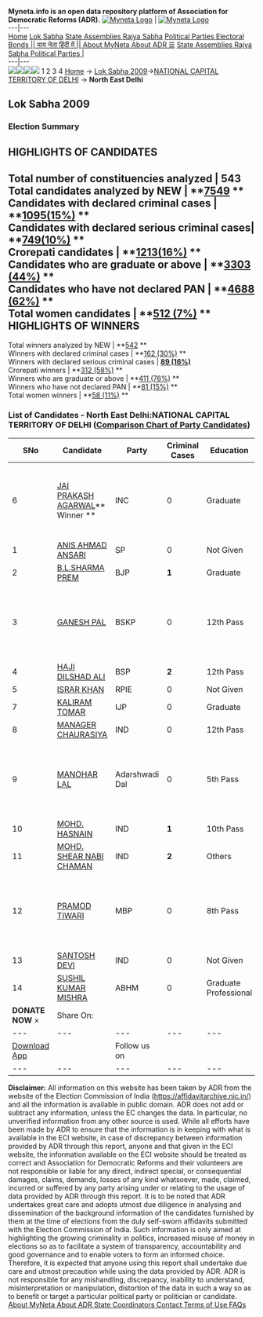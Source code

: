 **Myneta.info is an open data repository platform of Association for Democratic Reforms (ADR).**
[![Myneta Logo](https://www.myneta.info/lib/img/myneta-logo.png)](https://www.myneta.info/) | [![Myneta Logo](https://www.myneta.info/lib/img/adr-logo.png)](https://adrindia.org)  
---|---  
[Home](https://www.myneta.info/) [Lok Sabha](https://www.myneta.info/#ls "Lok Sabha") [ State Assemblies ](https://www.myneta.info/#sa "State Assemblies") [Rajya Sabha](https://www.myneta.info/#rs "Rajya Sabha") [Political Parties ](https://www.myneta.info/party "Political Parties") [ Electoral Bonds ](https://www.myneta.info/electoral_bonds "Electoral Bonds") [ || माय नेता हिंदी में || ](https://translate.google.co.in/translate?prev=hp&hl=en&js=y&u=www.myneta.info&sl=en&tl=hi&history_state0=) [ About MyNeta ](https://adrindia.org/content/about-myneta) [ About ADR ](https://adrindia.org/about-adr/who-we-are) [☰](javascript:void\(0\))
[ State Assemblies ](https://www.myneta.info/#sa "State Assemblies") [ Rajya Sabha ](https://www.myneta.info/#rs "Rajya Sabha") [ Political Parties ](https://www.myneta.info/party "Political Parties")
|   
---|---  
![](https://www.myneta.info/lib/img/banner/banner-1.png)![](https://www.myneta.info/lib/img/banner/banner-2.png)![](https://www.myneta.info/lib/img/banner/banner-3.png)![](https://www.myneta.info/lib/img/banner/banner-4.png)
1  2  3  4 
[Home](https://www.myneta.info/) → [Lok Sabha 2009](https://www.myneta.info/ls2009/)→[NATIONAL CAPITAL TERRITORY OF DELHI](https://www.myneta.info/ls2009/index.php?action=show_constituencies&state_id=33) → **North East Delhi**
### 
## Lok Sabha 2009
###  Election Summary 
HIGHLIGHTS OF CANDIDATES  
---  
Total number of constituencies analyzed |  543   
Total candidates analyzed by NEW | **[7549](https://www.myneta.info/ls2009/index.php?action=summary&subAction=candidates_analyzed&sort=candidate#summary) **  
Candidates with declared criminal cases | **[1095(15%)](https://www.myneta.info/ls2009/index.php?action=summary&subAction=crime&sort=candidate#summary) **  
Candidates with declared serious criminal cases| **[749(10%)](https://www.myneta.info/ls2009/index.php?action=summary&subAction=serious_crime&sort=candidate#summary) **  
Crorepati candidates | **[1213(16%)](https://www.myneta.info/ls2009/index.php?action=summary&subAction=crorepati&sort=candidate#summary) **  
Candidates who are graduate or above | **[3303 (44%)](https://www.myneta.info/ls2009/index.php?action=summary&subAction=education&sort=candidate#summary) **  
Candidates who have not declared PAN | **[4688 (62%)](https://www.myneta.info/ls2009/index.php?action=summary&subAction=without_pan&sort=candidate#summary) **  
Total women candidates | **[512 (7%)](https://www.myneta.info/ls2009/index.php?action=summary&subAction=women_candidate&sort=candidate#summary) **  
HIGHLIGHTS OF WINNERS  
---  
Total winners analyzed by NEW | **[542](https://www.myneta.info/ls2009/index.php?action=summary&subAction=winner_analyzed&sort=candidate#summary) **  
Winners with declared criminal cases | **[162 (30%)](https://www.myneta.info/ls2009/index.php?action=summary&subAction=winner_crime&sort=candidate#summary) **  
Winners with declared serious criminal cases | **[89 (16%)](https://www.myneta.info/ls2009/index.php?action=summary&subAction=winner_serious_crime&sort=candidate#summary)**  
Crorepati winners | **[312 (58%)](https://www.myneta.info/ls2009/index.php?action=summary&subAction=winner_crorepati&sort=candidate#summary) **  
Winners who are graduate or above | **[411 (76%)](https://www.myneta.info/ls2009/index.php?action=summary&subAction=winner_education&sort=candidate#summary) **  
Winners who have not declared PAN | **[81 (15%)](https://www.myneta.info/ls2009/index.php?action=summary&subAction=winner_without_pan&sort=candidate#summary) **  
Total women winners | **[58 (11%)](https://www.myneta.info/ls2009/index.php?action=summary&subAction=winner_women&sort=candidate#summary) **  
### List of Candidates - North East Delhi:NATIONAL CAPITAL TERRITORY OF DELHI ([Comparison Chart of Party Candidates](https://www.myneta.info/ls2009/comparisonchart.php?constituency_id=452))
SNo | Candidate| Party| Criminal Cases| Education| Age| Total Assets| Liabilities  
---|---|---|---|---|---|---|---  
6  | [JAI PRAKASH AGARWAL](https://www.myneta.info/ls2009/candidate.php?candidate_id=7601)** Winner ** | INC | 0 | Graduate| 64 | ![](https://myneta.info/image_v2.php?myneta_folder=ls2009&candidate_id=7601&col=ta) | ![](https://myneta.info/image_v2.php?myneta_folder=ls2009&candidate_id=7601&col=lia)  
1  | [ANIS AHMAD ANSARI](https://www.myneta.info/ls2009/candidate.php?candidate_id=7604) | SP | 0 | Not Given| 36 | Rs 59,68,000 ~ 59 Lacs+ | Rs 3,100 ~ 3 Thou+  
2  | [B.L.SHARMA PREM](https://www.myneta.info/ls2009/candidate.php?candidate_id=7603) | BJP | **1** | Graduate| 79 | Rs 20,77,607 ~ 20 Lacs+ | Rs 0 ~   
3  | [GANESH PAL](https://www.myneta.info/ls2009/candidate.php?candidate_id=7607) | BSKP | 0 | 12th Pass| 52 | ![](https://myneta.info/image_v2.php?myneta_folder=ls2009&candidate_id=7607&col=ta) | ![](https://myneta.info/image_v2.php?myneta_folder=ls2009&candidate_id=7607&col=lia)  
4  | [HAJI DILSHAD ALI](https://www.myneta.info/ls2009/candidate.php?candidate_id=7602) | BSP | **2** | 12th Pass| 36 | Rs 7,47,47,480 ~ 7 Crore+ | Rs 78,762 ~ 78 Thou+  
5  | [ISRAR KHAN](https://www.myneta.info/ls2009/candidate.php?candidate_id=7605) | RPIE | 0 | Not Given| 32 | Rs 1,86,000 ~ 1 Lacs+ | Rs 0 ~   
7  | [KALIRAM TOMAR](https://www.myneta.info/ls2009/candidate.php?candidate_id=7606) | IJP | 0 | Graduate| 48 | Rs 2,89,74,297 ~ 2 Crore+ | Rs 0 ~   
8  | [MANAGER CHAURASIYA](https://www.myneta.info/ls2009/candidate.php?candidate_id=7612) | IND | 0 | 12th Pass| 39 | Rs 1,01,000 ~ 1 Lacs+ | Rs 0 ~   
9  | [MANOHAR LAL](https://www.myneta.info/ls2009/candidate.php?candidate_id=7609) | Adarshwadi Dal | 0 | 5th Pass| 50 | ![](https://myneta.info/image_v2.php?myneta_folder=ls2009&candidate_id=7609&col=ta) | ![](https://myneta.info/image_v2.php?myneta_folder=ls2009&candidate_id=7609&col=lia)  
10  | [MOHD. HASNAIN](https://www.myneta.info/ls2009/candidate.php?candidate_id=7614) | IND | **1** | 10th Pass| 50 | Nil | Rs 0 ~   
11  | [MOHD. SHEAR NABI CHAMAN](https://www.myneta.info/ls2009/candidate.php?candidate_id=7613) | IND | **2** | Others| 49 | Rs 61,18,80,000 ~ 61 Crore+ | Rs 0 ~   
12  | [PRAMOD TIWARI](https://www.myneta.info/ls2009/candidate.php?candidate_id=7608) | MBP | 0 | 8th Pass| 45 | ![](https://myneta.info/image_v2.php?myneta_folder=ls2009&candidate_id=7608&col=ta) | ![](https://myneta.info/image_v2.php?myneta_folder=ls2009&candidate_id=7608&col=lia)  
13  | [SANTOSH DEVI](https://www.myneta.info/ls2009/candidate.php?candidate_id=7616) | IND | 0 | Not Given| 28 | Nil | Rs 0 ~   
14  | [SUSHIL KUMAR MISHRA](https://www.myneta.info/ls2009/candidate.php?candidate_id=7610) | ABHM | 0 | Graduate Professional| 35 | Nil | Rs 0 ~   
|  **DONATE NOW** × |  Share On:  | [](https://api.whatsapp.com/send?text=https%3A%2F%2Fmyneta.info%2Fpunjab2022%2Findex.php%3Faction%3Dshow_constituencies%26state_id%3D19) | [](https://www.facebook.com/sharer/sharer.php?u=https%3A%2F%2Fmyneta.info%2Fpunjab2022%2Findex.php%3Faction%3Dshow_constituencies%26state_id%3D19) | [](https://twitter.com/share?url=https%3A%2F%2Fmyneta.info%2Fpunjab2022%2Findex.php%3Faction%3Dshow_constituencies%26state_id%3D19)  
---|---|---|---|---  
| [ Download App ](https://play.google.com/store/apps/details?id=com.webrosoft.myneta1&pcampaignid=pcampaignidMKT-Other-global-all-co-prtnr-py-PartBadge-Mar2515-1) | [](https://play.google.com/store/apps/details?id=com.webrosoft.myneta1&pcampaignid=pcampaignidMKT-Other-global-all-co-prtnr-py-PartBadge-Mar2515-1) |  Follow us on  | [](https://www.facebook.com/adrindia.org/) | [](https://twitter.com/adrspeaks) | [](https://groups.google.com/g/national-election-watch?hl=en&pli=1) | [](https://www.instagram.com/adrspeaks/) | [](https://www.youtube.com/user/adrspeaks) | [](https://sharechat.com/profile/adrspeaks)  
---|---|---|---|---|---|---|---|---  
**Disclaimer:** All information on this website has been taken by ADR from the website of the Election Commission of India (https://affidavitarchive.nic.in/) and all the information is available in public domain. ADR does not add or subtract any information, unless the EC changes the data. In particular, no unverified information from any other source is used. While all efforts have been made by ADR to ensure that the information is in keeping with what is available in the ECI website, in case of discrepancy between information provided by ADR through this report, anyone and that given in the ECI website, the information available on the ECI website should be treated as correct and Association for Democratic Reforms and their volunteers are not responsible or liable for any direct, indirect special, or consequential damages, claims, demands, losses of any kind whatsoever, made, claimed, incurred or suffered by any party arising under or relating to the usage of data provided by ADR through this report. It is to be noted that ADR undertakes great care and adopts utmost due diligence in analysing and dissemination of the background information of the candidates furnished by them at the time of elections from the duly self-sworn affidavits submitted with the Election Commission of India. Such information is only aimed at highlighting the growing criminality in politics, increased misuse of money in elections so as to facilitate a system of transparency, accountability and good governance and to enable voters to form an informed choice. Therefore, it is expected that anyone using this report shall undertake due care and utmost precaution while using the data provided by ADR. ADR is not responsible for any mishandling, discrepancy, inability to understand, misinterpretation or manipulation, distortion of the data in such a way so as to benefit or target a particular political party or politician or candidate. 
[ About MyNeta ](https://adrindia.org/content/about-myneta) [ About ADR ](https://adrindia.org/about-adr/who-we-are) [ State Coordinators ](https://adrindia.org/about-adr/state-coordinators) [ Contact ](https://adrindia.org/contact-us) [ Terms of Use ](https://adrindia.org/content/adr-terms-use) [ FAQs ](https://adrindia.org/content/faqs)
